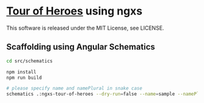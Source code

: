 # [Tour of Heroes](https://angular.jp/tutorial) using ngxs
This software is released under the MIT License, see LICENSE.

## Scaffolding using Angular Schematics
```bash
cd src/schematics

npm install
npm run build

# please specify name and namePlural in snake case
schematics .:ngxs-tour-of-heroes --dry-run=false --name=sample --namePlural=samples --japaneseName=サンプル
```